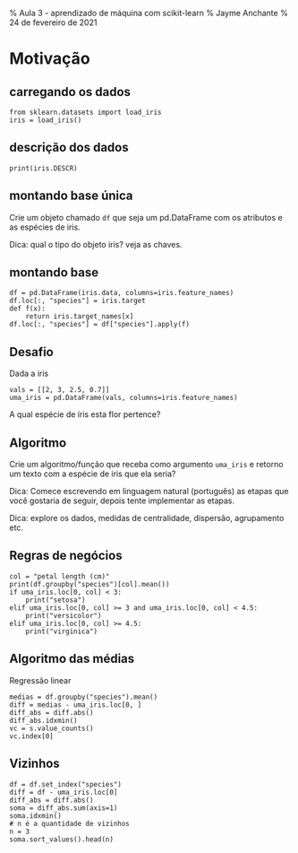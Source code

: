 % Aula 3 - aprendizado de máquina com scikit-learn
% Jayme Anchante
% 24 de fevereiro de 2021

# Motivação

## carregando os dados

``` {.python .numberLines}
from sklearn.datasets import load_iris
iris = load_iris()
```

## descrição dos dados

``` {.python .numberLines}
print(iris.DESCR)
```

## montando base única

Crie um objeto chamado `df` que seja um pd.DataFrame com os atributos e as espécies de iris.

Dica: qual o tipo do objeto iris? veja as chaves.

## montando base

``` {.python .numberLines}
df = pd.DataFrame(iris.data, columns=iris.feature_names)
df.loc[:, "species"] = iris.target
def f(x):
    return iris.target_names[x]
df.loc[:, "species"] = df["species"].apply(f)
```

## Desafio

Dada a iris

``` {.python .numberLines}
vals = [[2, 3, 2.5, 0.7]]
uma_iris = pd.DataFrame(vals, columns=iris.feature_names)
```

A qual espécie de íris esta flor pertence?

## Algoritmo

Crie um algoritmo/função que receba como argumento `uma_iris` e retorno um texto com a espécie de iris que ela seria?

Dica: Comece escrevendo em linguagem natural (português) as etapas que você gostaria de seguir, depois tente implementar as etapas.

Dica: explore os dados, medidas de centralidade, dispersão, agrupamento etc.

## Regras de negócios

``` {.python .numberLines}
col = "petal length (cm)"
print(df.groupby("species")[col].mean())
if uma_iris.loc[0, col] < 3:
    print("setosa")
elif uma_iris.loc[0, col] >= 3 and uma_iris.loc[0, col] < 4.5:
    print("versicolor")
elif uma_iris.loc[0, col] >= 4.5:
    print("virginica")
```

## Algoritmo das médias

Regressão linear

``` {.python .numberLines}
medias = df.groupby("species").mean()
diff = medias - uma_iris.loc[0, ]
diff_abs = diff.abs()
diff_abs.idxmin()
vc = s.value_counts()
vc.index[0]
```

## Vizinhos

``` {.python .numberLines}
df = df.set_index("species")
diff = df - uma_iris.loc[0]
diff_abs = diff.abs()
soma = diff_abs.sum(axis=1)
soma.idxmin()
# n é a quantidade de vizinhos
n = 3
soma.sort_values().head(n)
```

##

``` {.python .numberLines}
```

##

``` {.python .numberLines}
```

##

``` {.python .numberLines}
```

##

``` {.python .numberLines}
```

##

``` {.python .numberLines}
```

